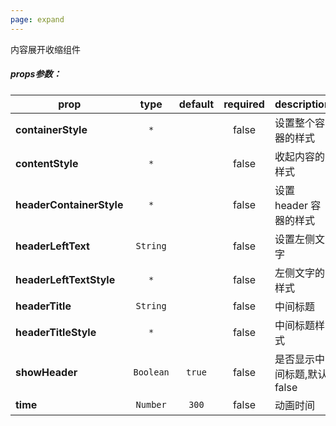 ```yaml
---
page: expand
---
```



内容展开收缩组件

##### props参数：

prop | type | default | required | description
---- | :----: | :-------: | :--------: | -----------
**containerStyle** | `*` |  | false | 设置整个容器的样式
**contentStyle** | `*` |  | false | 收起内容的样式
**headerContainerStyle** | `*` |  | false | 设置 header 容器的样式
**headerLeftText** | `String` |  | false | 设置左侧文字
**headerLeftTextStyle** | `*` |  | false | 左侧文字的样式
**headerTitle** | `String` |  | false | 中间标题
**headerTitleStyle** | `*` |  | false | 中间标题样式
**showHeader** | `Boolean` | `true` | false | 是否显示中间标题,默认 false
**time** | `Number` | `300` | false | 动画时间



